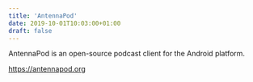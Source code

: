 ```yaml
---
title: 'AntennaPod'
date: 2019-10-01T10:03:00+01:00
draft: false
---
```


AntennaPod is an open-source podcast client for the Android platform.  
  
https://antennapod.org